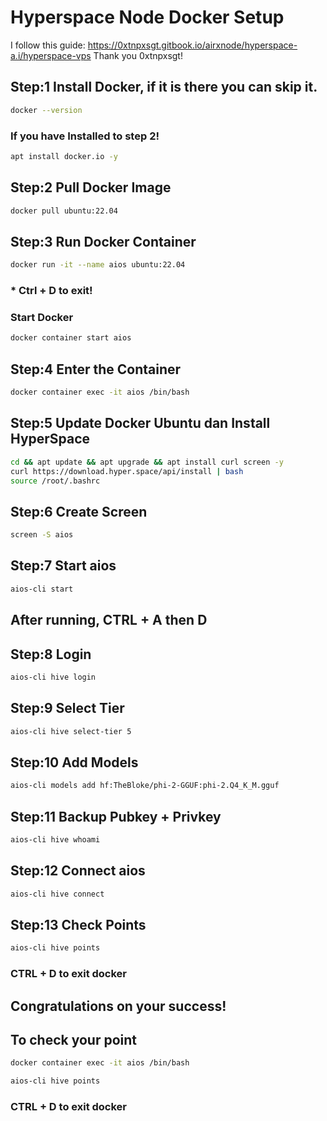 # Hyperspace Node Docker Setup
I follow this guide: https://0xtnpxsgt.gitbook.io/airxnode/hyperspace-a.i/hyperspace-vps
Thank you 0xtnpxsgt!
## Step:1 Install Docker, if it is there you can skip it.
```Bash
docker --version
```
### If you have Installed to step 2!
```Bash
apt install docker.io -y
```
## Step:2 Pull Docker Image
```Bash
docker pull ubuntu:22.04
```
## Step:3 Run Docker Container
```Bash
docker run -it --name aios ubuntu:22.04
```
### * Ctrl + D to exit!
### Start Docker
```Bash
docker container start aios
```
## Step:4 Enter the Container
```Bash
docker container exec -it aios /bin/bash
```
## Step:5 Update Docker Ubuntu dan Install HyperSpace
```Bash
cd && apt update && apt upgrade && apt install curl screen -y
curl https://download.hyper.space/api/install | bash
source /root/.bashrc
```
## Step:6 Create Screen
```Bash
screen -S aios
```
## Step:7 Start aios
```Bash
aios-cli start
```
## After running, CTRL + A then D
## Step:8 Login
```Bash
aios-cli hive login
```
## Step:9 Select Tier
```Bash
aios-cli hive select-tier 5
```
## Step:10 Add Models
```Bash
aios-cli models add hf:TheBloke/phi-2-GGUF:phi-2.Q4_K_M.gguf
```
## Step:11 Backup Pubkey + Privkey
```Bash
aios-cli hive whoami
```
## Step:12 Connect aios
```Bash
aios-cli hive connect
```
## Step:13 Check Points
```Bash
aios-cli hive points
```
### CTRL + D to exit docker
## Congratulations on your success!

## To check your point
```Bash
docker container exec -it aios /bin/bash
```
```Bash
aios-cli hive points
```
### CTRL + D to exit docker
